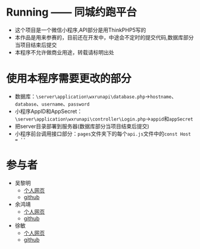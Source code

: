 Running —— 同城约跑平台
======================

* 这个项目是一个微信小程序,API部分是用ThinkPHP5写的
* 本作品是用来参赛的，目前还在开发中，中途会不定时的提交代码,数据库部分当项目结束后提交
* 本程序不允许做商业用途，转载请标明出处

# 使用本程序需要更改的部分

* 数据库：`\server\application\wxrunapi\database.php`->`hostname`、`database`、`username`、`password`
* 小程序AppID和AppSecret：`\server\application\wxrunapi\controller\Login.php`->`appid`和`appSecret`
* 把server目录部署到服务器(数据库部分当项目结束后提交)
* 小程序前台调用接口部分：`pages`文件夹下的每个`api.js`文件中的`const Host = ''`

# 参与者

* 吴黎明
    * [个人网页](http://itliming.cn/)
    * [github](https://github.com/wuliming123)
* 余鸿靖
    * [个人网页](http://yuhongjing.cn/)
    * [github](https://github.com/yuhongjing)
* 徐敏
    * [个人网页](http://future-dream-xm.com/)
    * [github](https://github.com/xm-428)
